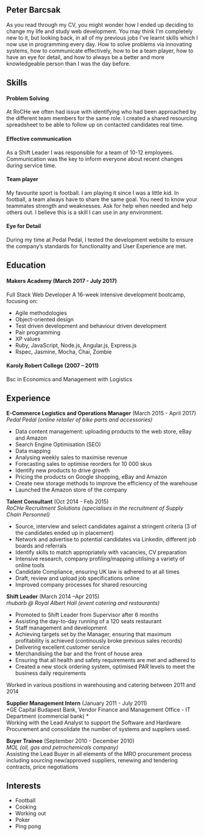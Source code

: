 ## Peter Barcsak

As you read through my CV, you might wonder how I ended up deciding to change my life and study web development. You may think I'm completely new to it, but looking back, in all of my previous jobs I've learnt skills which I now use in programming every day. How to solve problems via innovating systems, how to communicate effectively, how to be a team player, how to have an eye for detail, and how to always be a better and more knowledgeable person than I was the day before.

## Skills

#### Problem Solving
At RoCHe we often had issue with identifying who had been approached by the different team members for the same role. I created a shared resourcing spreadsheet to be able to follow up on contacted candidates real time.

#### Effective communication
As a Shift Leader I was responsible for a team of 10-12 employees. Communication was the key to inform everyone about recent changes during service time.

#### Team player
My favourite sport is football. I am playing it since I was a little kid. In football, a team always have to share the same goal. You need to know your teammates strength and weaknesses. Ask for help when needed and help others out. I believe this is a skill I can use in any environment.

#### Eye for Detail
During my time at Pedal Pedal, I tested the development website to ensure the company’s standards for functionality and User Experience are met.


## Education

#### Makers Academy (March 2017 - July 2017)
Full Stack Web Developer
A 16-week intensive development bootcamp, focusing on:
*	Agile methodologies
*	Object-oriented design
*	Test driven development and behaviour driven development
*	Pair programming
*	XP values
*	Ruby, JavaScript, Node.js, Angular.js, Express.js
*	Rspec, Jasmine, Mocha, Chai, Zombie

#### Karoly Robert College (2007 – 2011)

Bsc in Economics and Management with Logistics

## Experience

**E-Commerce Logistics and Operations Manager** (March 2015 - April 2017)    
*Pedal Pedal (online retailer of bike parts and accessories)*  
*	Data content management: uploading products to the web store, eBay and Amazon
*	Search Engine Optimisation (SEO)
*	Data mapping
*	Analysing weekly sales to maximise revenue
*	Forecasting sales to optimise reorders for 10 000 skus
*	Identify new products to drive growth
*	Pricing the products on Google shopping, eBay and Amazon
*	Create new storage methods to improve the efficiency of the warehouse
*	Launched the Amazon store of the company


**Talent Consultant** (Oct 2014 - Feb 2015)   
*RoCHe Recruitment Solutions (specialises in the recruitment of Supply Chain Personnel)*
*	Source, interview and select candidates against a stringent criteria (3 of the candidates ended up in placement)
*	Network and advertise to potential candidates via Linkedin, different job boards and referrals
*	Identify skills to match appropriately with vacancies, CV preparation
*	Intensive research, company profiling/mapping utilising a variety of online tools
*	Candidate Compliance, ensuring UK law is adhered to at all times
*	Draft, review and upload job specifications online
*	Improved company processes for shared resourcing

 
**Shift Leader** (March 2014 –Apr 2015)  
*rhubarb @ Royal Albert Hall (event catering and restaurants)*  
*	Promoted to Shift Leader from Supervisor after 6 months
*	Assisting the day-to-day running of a 120 seats restaurant
*	Staff management and development
*	Achieving targets set by the Manager, ensuring that maximum profitability is achieved (continously broke previous sales records) 
*	Delivering excellent customer service
*	Merchandising the bar and the front of house area
*	Ensuring that all health and safety requirements are met and adhered to
*	Created a new stock ordering system, optimised PAR levels to meet the business daily requirements


Worked in various positions in warehousing and catering between 2011 and 2014

**Supplier Management Intern** (January 2011 - July 2011)  
*GE Capital Budapest Bank, Vendor Finance and Management Office - IT Department  (commercial bank) *  
Working with the Lead Analyst to support the Software and Hardware Procurement and consolidate the number of systems and suppliers used.

**Buyer Trainee** (September 2010 - December 2010)  
*MOL (oil, gas and petrochemicals company)*  
Assisting the Lead Buyer in all elements of the MRO procurement process including sourcing new/approved suppliers, renewing and tendering contracts, price negotiations

## Interests

* Football
* Cooking
* Working out
* Poker
* Ping pong
